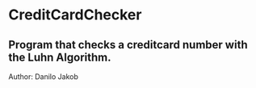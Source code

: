 # CreditCardChecker

Program that checks a creditcard number with the Luhn Algorithm.
---
Author: Danilo Jakob
